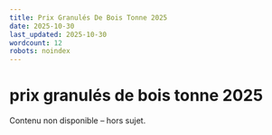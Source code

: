 ```yaml
---
title: Prix Granulés De Bois Tonne 2025
date: 2025-10-30
last_updated: 2025-10-30
wordcount: 12
robots: noindex
---
```


# prix granulés de bois tonne 2025

Contenu non disponible – hors sujet.